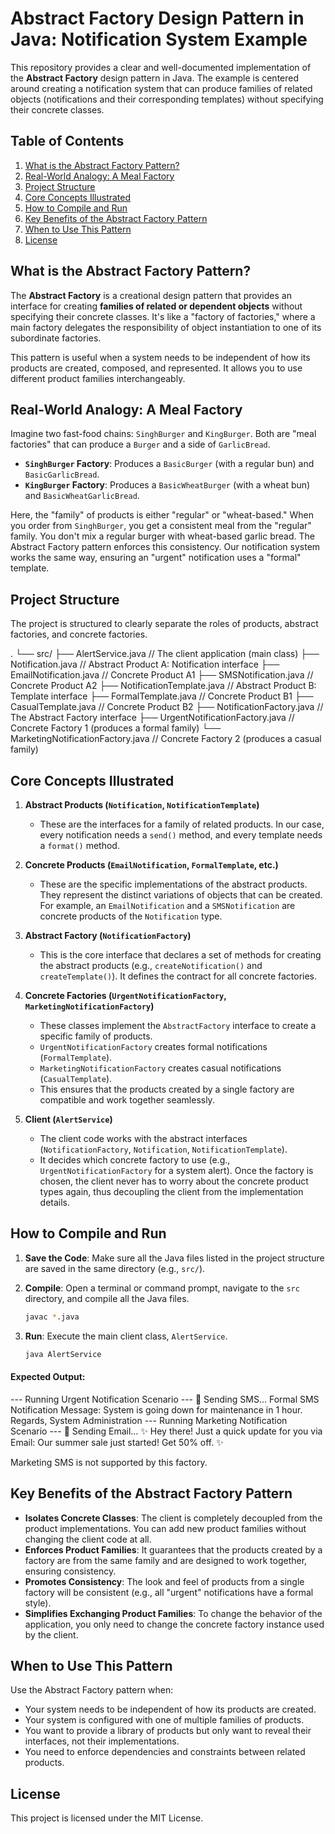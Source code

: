 # Abstract Factory Design Pattern in Java: Notification System Example

This repository provides a clear and well-documented implementation of the **Abstract Factory** design pattern in Java. The example is centered around creating a notification system that can produce families of related objects (notifications and their corresponding templates) without specifying their concrete classes.

## Table of Contents

1.  [What is the Abstract Factory Pattern?](#what-is-the-abstract-factory-pattern)
2.  [Real-World Analogy: A Meal Factory](#real-world-analogy-a-meal-factory)
3.  [Project Structure](#project-structure)
4.  [Core Concepts Illustrated](#core-concepts-illustrated)
5.  [How to Compile and Run](#how-to-compile-and-run)
6.  [Key Benefits of the Abstract Factory Pattern](#key-benefits-of-the-abstract-factory-pattern)
7.  [When to Use This Pattern](#when-to-use-this-pattern)
8.  [License](#license)

## What is the Abstract Factory Pattern?

The **Abstract Factory** is a creational design pattern that provides an interface for creating **families of related or dependent objects** without specifying their concrete classes. It's like a "factory of factories," where a main factory delegates the responsibility of object instantiation to one of its subordinate factories.

This pattern is useful when a system needs to be independent of how its products are created, composed, and represented. It allows you to use different product families interchangeably.

## Real-World Analogy: A Meal Factory

Imagine two fast-food chains: `SinghBurger` and `KingBurger`. Both are "meal factories" that can produce a `Burger` and a side of `GarlicBread`.

-   **`SinghBurger` Factory**: Produces a `BasicBurger` (with a regular bun) and `BasicGarlicBread`.
-   **`KingBurger` Factory**: Produces a `BasicWheatBurger` (with a wheat bun) and `BasicWheatGarlicBread`.

Here, the "family" of products is either "regular" or "wheat-based." When you order from `SinghBurger`, you get a consistent meal from the "regular" family. You don't mix a regular burger with wheat-based garlic bread. The Abstract Factory pattern enforces this consistency. Our notification system works the same way, ensuring an "urgent" notification uses a "formal" template.

## Project Structure

The project is structured to clearly separate the roles of products, abstract factories, and concrete factories.

.
└── src/
├── AlertService.java               // The client application (main class)
├── Notification.java               // Abstract Product A: Notification interface
├── EmailNotification.java          // Concrete Product A1
├── SMSNotification.java            // Concrete Product A2
├── NotificationTemplate.java       // Abstract Product B: Template interface
├── FormalTemplate.java             // Concrete Product B1
├── CasualTemplate.java             // Concrete Product B2
├── NotificationFactory.java        // The Abstract Factory interface
├── UrgentNotificationFactory.java  // Concrete Factory 1 (produces a formal family)
└── MarketingNotificationFactory.java // Concrete Factory 2 (produces a casual family)


## Core Concepts Illustrated

1.  **Abstract Products (`Notification`, `NotificationTemplate`)**
    -   These are the interfaces for a family of related products. In our case, every notification needs a `send()` method, and every template needs a `format()` method.

2.  **Concrete Products (`EmailNotification`, `FormalTemplate`, etc.)**
    -   These are the specific implementations of the abstract products. They represent the distinct variations of objects that can be created. For example, an `EmailNotification` and a `SMSNotification` are concrete products of the `Notification` type.

3.  **Abstract Factory (`NotificationFactory`)**
    -   This is the core interface that declares a set of methods for creating the abstract products (e.g., `createNotification()` and `createTemplate()`). It defines the contract for all concrete factories.

4.  **Concrete Factories (`UrgentNotificationFactory`, `MarketingNotificationFactory`)**
    -   These classes implement the `AbstractFactory` interface to create a specific family of products.
    -   `UrgentNotificationFactory` creates formal notifications (`FormalTemplate`).
    -   `MarketingNotificationFactory` creates casual notifications (`CasualTemplate`).
    -   This ensures that the products created by a single factory are compatible and work together seamlessly.

5.  **Client (`AlertService`)**
    -   The client code works with the abstract interfaces (`NotificationFactory`, `Notification`, `NotificationTemplate`).
    -   It decides which concrete factory to use (e.g., `UrgentNotificationFactory` for a system alert). Once the factory is chosen, the client never has to worry about the concrete product types again, thus decoupling the client from the implementation details.

## How to Compile and Run

1.  **Save the Code**: Make sure all the Java files listed in the project structure are saved in the same directory (e.g., `src/`).

2.  **Compile**: Open a terminal or command prompt, navigate to the `src` directory, and compile all the Java files.

    ```bash
    javac *.java
    ```

3.  **Run**: Execute the main client class, `AlertService`.

    ```bash
    java AlertService
    ```

#### Expected Output:

--- Running Urgent Notification Scenario --- 📱 Sending SMS...
Formal SMS Notification
Message: System is going down for maintenance in 1 hour. Regards, System Administration
--- Running Marketing Notification Scenario ---
📧 Sending Email...
✨ Hey there! Just a quick update for you via Email: Our summer sale just started! Get 50% off. ✨

Marketing SMS is not supported by this factory.

## Key Benefits of the Abstract Factory Pattern

-   **Isolates Concrete Classes**: The client is completely decoupled from the product implementations. You can add new product families without changing the client code at all.
-   **Enforces Product Families**: It guarantees that the products created by a factory are from the same family and are designed to work together, ensuring consistency.
-   **Promotes Consistency**: The look and feel of products from a single factory will be consistent (e.g., all "urgent" notifications have a formal style).
-   **Simplifies Exchanging Product Families**: To change the behavior of the application, you only need to change the concrete factory instance used by the client.

## When to Use This Pattern

Use the Abstract Factory pattern when:

-   Your system needs to be independent of how its products are created.
-   Your system is configured with one of multiple families of products.
-   You want to provide a library of products but only want to reveal their interfaces, not their implementations.
-   You need to enforce dependencies and constraints between related products.

## License

This project is licensed under the MIT License.